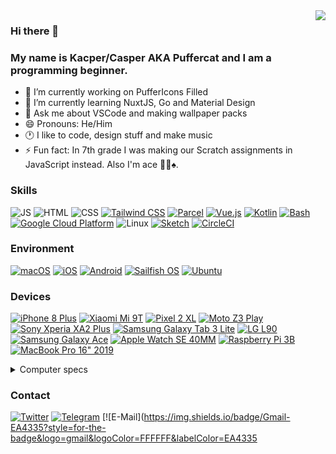 <img align="right" src="https://github-readme-stats.vercel.app/api?username=KZacharski&show_icons=true&theme=vue-dark">

### Hi there 👋
### My name is Kacper/Casper AKA Puffercat and I am a programming beginner.

<!--
**KZacharski/KZacharski** is a ✨ _special_ ✨ repository because its `README.md` (this file) appears on your GitHub profile.

Here are some ideas to get you started:
-->

- 🔭 I’m currently working on PufferIcons Filled
- 🌱 I’m currently learning NuxtJS, Go and Material Design
- 💬 Ask me about VSCode and making wallpaper packs
- 😄 Pronouns: He/Him
- 🕐 I like to code, design stuff and make music
- ⚡ Fun fact: In 7th grade I was making our Scratch assignments in JavaScript instead. Also I'm ace 🏳️‍🌈♠️.

### Skills
![JS](https://img.shields.io/badge/JavaScript-F7DF1E?style=for-the-badge&logo=javascript&logoColor=000000&labelColor=F7DF1E)
![HTML](https://img.shields.io/badge/HTML-E34F26?style=for-the-badge&logo=html5&logoColor=FFFFFF&labelColor=E34F26)
![CSS](https://img.shields.io/badge/CSS-1572B6?style=for-the-badge&logo=css3&logoColor=FFFFFF&labelColor=1572B6)
[![Tailwind CSS](https://img.shields.io/badge/Tailwind_CSS-06B6D4?style=for-the-badge&logo=tailwindcss&logoColor=FFFFFF&labelColor=06B6D4)](https://tailwindcss.com)
[![Parcel](https://img.shields.io/badge/Parcel-b04b4c?style=for-the-badge&logoColor=FFFFFF&labelColor=b04b4c)](https://parceljs.org)
[![Vue.js](https://img.shields.io/badge/Vue.js-4FC08D?style=for-the-badge&logo=vue.js&logoColor=FFFFFF&labelColor=4FC08D)](https://vuejs.org)
[![Kotlin](https://img.shields.io/badge/Kotlin-7F52FF?style=for-the-badge&logo=kotlin&logoColor=FFFFFF&labelColor=7F52FF)](https://kotlinlang.org)
[![Bash](https://img.shields.io/badge/Bash-4EAA25?style=for-the-badge&logo=gnubash&logoColor=FFFFFF&labelColor=4EAA25)](https://www.gnu.org/software/bash/)
[![Google Cloud Platform](https://img.shields.io/badge/Google_Cloud_Platform-4285F4?style=for-the-badge&logo=googlecloud&logoColor=FFFFFF&labelColor=4285F4)](https://cloud.google.com/)
![Linux](https://img.shields.io/badge/Linux-FCC624?style=for-the-badge&logo=linux&logoColor=000000&labelColor=FCC624)
[![Sketch](https://img.shields.io/badge/Sketch-F7B500?style=for-the-badge&logo=sketch&logoColor=000000&labelColor=F7B500)](https://sketch.com)
[![CircleCI](https://img.shields.io/badge/CircleCI-343434?style=for-the-badge&logo=circleci&logoColor=FFFFFF&labelColor=343434)](https://circleci.com)

### Environment
[![macOS](https://img.shields.io/badge/macOS-000000?style=for-the-badge&logo=macOS&logoColor=FFFFFF&labelColor=000000)](https://www.apple.com/macos/monterey/)
[![iOS](https://img.shields.io/badge/iOS-000000?style=for-the-badge&logo=apple&logoColor=FFFFFF&labelColor=000000)](https://www.apple.com/ios/ios-16/)
[![Android](https://img.shields.io/badge/Android-3DDC84?style=for-the-badge&logo=android&logoColor=FFFFFF&labelColor=3DDC84)](https://www.android.com/android-13/)
[![Sailfish OS](https://img.shields.io/badge/Sailfish_OS-163763?style=for-the-badge&logo=sailfishos&logoColor=FFFFFF&labelColor=163763)](https://sailfishos.org/)
[![Ubuntu](https://img.shields.io/badge/Ubuntu-E95420?style=for-the-badge&logo=ubuntu&logoColor=FFFFFF&labelColor=E95420)](https://ubuntu.com)

### Devices
[![iPhone 8 Plus](https://img.shields.io/badge/iPhone_8_Plus-000000?style=for-the-badge&logo=apple&logoColor=FFFFFF&labelColor=000000)](https://support.apple.com/kb/SP768)
[![Xiaomi Mi 9T](https://img.shields.io/badge/Mi_9T-FF6900?style=for-the-badge&logo=xiaomi&logoColor=FFFFFF&labelColor=FF6900)](https://www.mi.com/global/mi-9-t/)
[![Pixel 2 XL](https://img.shields.io/badge/Pixel_2_XL-4285F4?style=for-the-badge&logo=google&logoColor=FFFFFF&labelColor=4285F4)](https://www.gsmarena.com/google_pixel_2_xl-8720.php)
[![Moto Z3 Play](https://img.shields.io/badge/Moto_Z3_Play-E1140A?style=for-the-badge&logo=motorola&logoColor=FFFFFF&labelColor=E1140A)](https://www.gsmarena.com/motorola_moto_z3_play-9003.php)
[![Sony Xperia XA2 Plus](https://img.shields.io/badge/Xperia_XA2_Plus-FFFFFF?style=for-the-badge&logo=sony&logoColor=000000&labelColor=FFFFFF)](https://www.gsmarena.com/sony_xperia_xa2_plus-9268.php)
[![Samsung Galaxy Tab 3 Lite](https://img.shields.io/badge/Samsung_Galaxy_Tab_3_Lite-1428A0?style=for-the-badge&logo=samsung&logoColor=FFFFFF&labelColor=1428A0)](https://www.gsmarena.com/samsung_galaxy_tab_3_lite_7_0-5969.php)
[![LG L90](https://img.shields.io/badge/LG_L90-A50034?style=for-the-badge&logo=lg&logoColor=FFFFFF&labelColor=A50034)](https://www.gsmarena.com/lg_l90_d405-6100.php)
[![Samsung Galaxy Ace](https://img.shields.io/badge/Samsung_Galaxy_Ace-1428A0?style=for-the-badge&logo=samsung&logoColor=FFFFFF&labelColor=1428A0)](https://www.gsmarena.com/samsung_galaxy_ace_s5830i-4664.php)
[![Apple Watch SE 40MM](https://img.shields.io/badge/Apple_Watch_SE_40MM-000000?style=for-the-badge&logo=apple&logoColor=FFFFFF&labelColor=000000)](https://www.apple.com/shop/buy-watch/apple-watch-se/40mm-gps-space-gray-aluminum-abyss-blue-braided-solo-loop-size-1-se)
[![Raspberry Pi 3B](https://img.shields.io/badge/Raspberry_Pi_3B-A22846?style=for-the-badge&logo=raspberrypi&logoColor=FFFFFF&labelColor=A22846)](https://www.raspberrypi.com/products/raspberry-pi-3-model-b/)
[![MacBook Pro 16" 2019](https://img.shields.io/badge/MacBook_Pro_16"_2019-000000?style=for-the-badge&logo=apple&logoColor=FFFFFF&labelColor=000000)](https://support.apple.com/kb/SP809)

<details>
  <summary>Computer specs</summary>
     • CPU: Intel Core i7-9750H<br>
     • Memory: 16 GB 2667 MHz DDR4<br>
     • GPU: AMD Radeon Pro 5300M<br>
     • Disk: 512 GB SSD
</details>

### Contact
[![Twitter](https://img.shields.io/badge/Twitter-1DA1F2?style=for-the-badge&logo=twitter&logoColor=FFFFFF&labelColor=1DA1F2)](https://twitter.com/puffercatt)
[![Telegram](https://img.shields.io/badge/Telegram-26A5E4?style=for-the-badge&logo=telegram&logoColor=FFFFFF&labelColor=26A5E4)](https://t.me/puffercat)
[![E-Mail](https://img.shields.io/badge/Gmail-EA4335?style=for-the-badge&logo=gmail&logoColor=FFFFFF&labelColor=EA4335
